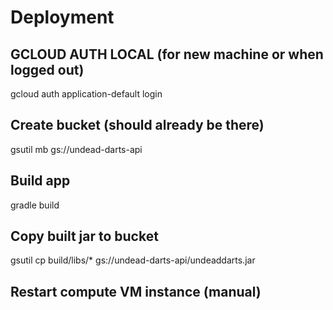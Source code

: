 # Deployment

## GCLOUD AUTH LOCAL (for new machine or when logged out)
gcloud auth application-default login

## Create bucket (should already be there)
gsutil mb gs://undead-darts-api

## Build app
gradle build

## Copy built jar to bucket
gsutil cp build/libs/* gs://undead-darts-api/undeaddarts.jar

## Restart compute VM instance (manual)

